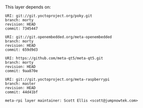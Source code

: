 This layer depends on:

    URI: git://git.yoctoproject.org/poky.git
    branch: morty
    revision: HEAD
    commit: 7345447

    URI: git://git.openembedded.org/meta-openembedded
    branch: morty
    revision: HEAD
    commit: 659d9d3

    URI: https://github.com/meta-qt5/meta-qt5.git
    branch: morty
    revision: HEAD
    commit: 9aa870e

    URI: git://git.yoctoproject.org/meta-raspberrypi 
    branch: master
    revision: HEAD
    commit: 44d41bf

    meta-rpi layer maintainer: Scott Ellis <scott@jumpnowtek.com>
